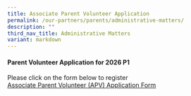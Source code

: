 ```yaml
---
title: Associate Parent Volunteer Application
permalink: /our-partners/parents/administrative-matters/
description: ""
third_nav_title: Administrative Matters
variant: markdown
---
```

#### **Parent Volunteer Application for 2026 P1**
Please click on the form below to register  
[Associate Parent Volunteer (APV) Application Form](https://form.gov.sg/65b1dcdd3f3702432b342a56)